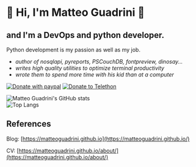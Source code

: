 # 👋 Hi, I'm **Matteo Guadrini** 👋

## and I'm a DevOps and python developer.

Python development is my passion as well as my job.

- _author of nosqlapi, pyreports,  PSCouchDB, fontpreview, dinosay..._
- _writes high quality utilities to optimize terminal productivity_
- _wrote them to spend more time with his kid than at a computer_

[![Donate with paypal](https://img.shields.io/badge/donate-paypal-blue)](https://www.paypal.me/guos)
[![Donate to Telethon](https://img.shields.io/badge/donate-telethon-green)](https://www.telethon.it/sostienici/dona-ora)

![Matteo Guadrini's GitHub stats](https://github-readme-stats.vercel.app/api?username=matteoguadrini&show_icons=true&theme=buefy)
<br>
![Top Langs](https://github-readme-stats.vercel.app/api/top-langs/?username=matteoguadrini&show_icons=true&theme=buefy)

## References

Blog: [https://matteoguadrini.github.io](https://matteoguadrini.github.io/)

CV: [https://matteoguadrini.github.io/about/](https://matteoguadrini.github.io/about/)

<!--
**MatteoGuadrini/MatteoGuadrini** is a ✨ _special_ ✨ repository because its `README.md` (this file) appears on your GitHub profile.

Here are some ideas to get you started:

- 🔭 I’m currently working on ...
- 🌱 I’m currently learning ...
- 👯 I’m looking to collaborate on ...
- 🤔 I’m looking for help with ...
- 💬 Ask me about ...
- 📫 How to reach me: ...
- 😄 Pronouns: ...
- ⚡ Fun fact: ...
-->
